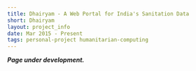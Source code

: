 ```yaml
---
title: Dhairyam - A Web Portal for India's Sanitation Data
short: Dhairyam
layout: project_info
date: Mar 2015 - Present
tags: personal-project humanitarian-computing
---
```


<div class="row 200%">
	<div class="6u 12u$(medium)">
		<div class="box">
			<b><i>Page under development.</i></b>
		</div>
	</div>
</div>